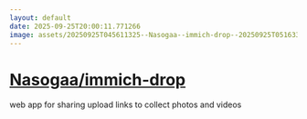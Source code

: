 ```yaml
---
layout: default
date: 2025-09-25T20:00:11.771266
image: assets/20250925T045611325--Nasogaa--immich-drop--20250925T051633692--cropped.png
---
```


# [Nasogaa/immich-drop](https://github.com/Nasogaa/immich-drop)

web app for sharing upload links to collect photos and videos
